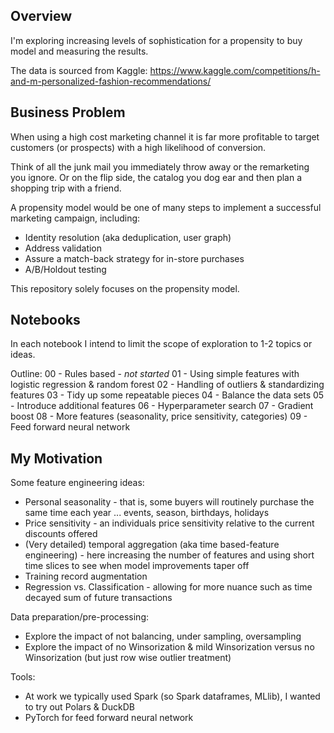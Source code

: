 ## Overview

I'm exploring increasing levels of sophistication for a propensity to buy model and measuring the results.

The data is sourced from Kaggle: https://www.kaggle.com/competitions/h-and-m-personalized-fashion-recommendations/

## Business Problem

When using a high cost marketing channel it is far more profitable to target customers (or prospects) with a high likelihood of conversion.

Think of all the junk mail you immediately throw away or the remarketing you ignore.  Or on the flip side, the catalog you dog ear and then plan a shopping trip with a friend.

A propensity model would be one of many steps to implement a successful marketing campaign, including:
* Identity resolution (aka deduplication, user graph)
* Address validation
* Assure a match-back strategy for in-store purchases
* A/B/Holdout testing

This repository solely focuses on the propensity model.

## Notebooks

In each notebook I intend to limit the scope of exploration to 1-2 topics or ideas.

Outline:
00 - Rules based - _not started_
01 - Using simple features with logistic regression & random forest
02 - Handling of outliers & standardizing features
03 - Tidy up some repeatable pieces
04 - Balance the data sets
05 - Introduce additional features
06 - Hyperparameter search
07 - Gradient boost
08 - More features (seasonality, price sensitivity, categories)
09 - Feed forward neural network

## My Motivation

Some feature engineering ideas:
* Personal seasonality - that is, some buyers will routinely purchase the same time each year ... events, season, birthdays, holidays
* Price sensitivity - an individuals price sensitivity relative to the current discounts offered
* (Very detailed) temporal aggregation (aka time based-feature engineering) - here increasing the number of features and using short time slices to see when model improvements taper off
* Training record augmentation
* Regression vs. Classification - allowing for more nuance such as time decayed sum of future transactions

Data preparation/pre-processing:
* Explore the impact of not balancing, under sampling, oversampling
* Explore the impact of no Winsorization & mild Winsorization versus no Winsorization (but just row wise outlier treatment)

Tools:
* At work we typically used Spark (so Spark dataframes, MLlib), I wanted to try out Polars & DuckDB
* PyTorch for feed forward neural network





